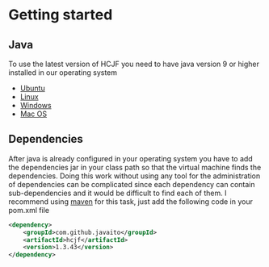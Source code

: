 # Getting started

## Java

To use the latest version of HCJF you need to have java version 9 or higher installed in our operating system

 - [Ubuntu](http://www.webupd8.org/2015/02/install-oracle-java-9-in-ubuntu-linux.html)
 - [Linux](https://docs.oracle.com/javase/9/install/installation-jdk-and-jre-linux-platforms.htm#JSJIG-GUID-737A84E4-2EFF-4D38-8E60-3E29D1B884B8)
 - [Windows](https://docs.oracle.com/javase/9/install/installation-jdk-and-jre-microsoft-windows-platforms.htm#JSJIG-GUID-A7E27B90-A28D-4237-9383-A58B416071CA)
 - [Mac OS](https://docs.oracle.com/javase/9/install/installation-jdk-and-jre-macos.htm#JSJIG-GUID-F9183C70-2E96-40F4-9104-F3814A5A331F)

## Dependencies

After java is already configured in your operating system you have to add the dependencies jar in your class path so that the virtual machine finds the dependencies. Doing this work without using any tool for the administration of dependencies can be complicated since each dependency can contain sub-dependencies and it would be difficult to find each of them. I recommend using [maven](https://maven.apache.org/guides/getting-started/index.html) for this task, just add the following code in your pom.xml file
```xml
<dependency>
    <groupId>com.github.javaito</groupId>
    <artifactId>hcjf</artifactId>
    <version>1.3.43</version>
</dependency>
```